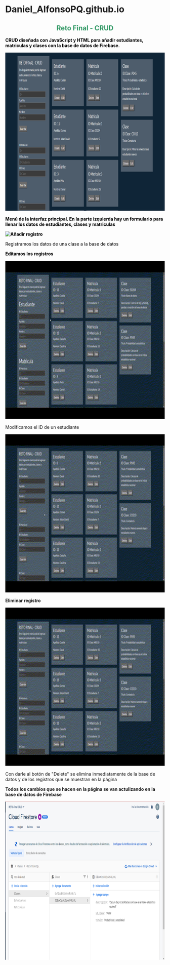 # Daniel_AlfonsoPQ.github.io

<h2 style="text-align: center;"><span style="color: #339966;"><strong>Reto Final - CRUD</strong></span></h2>
<p><span style="color: #000000;"><strong>CRUD diseñada con JavaScript y HTML para añadir estudiantes, matriculas y clases con la base de datos de Firebase. </strong></span></p>


<p><span style="color: #000000;"><strong><img src="Img/IntefazPrincipal.png" alt="Interfaz Principal" width="600" height="500" /></strong></span></p>
<p><span style="color: #000000;"><strong>Menú de la interfaz principal. En la parte izquierda hay un formulario para llenar los datos de estudiantes, clases y matriculas</strong></span></p>

<p><span style="color: #000000;"><strong><img src="Img/Añadir.gif" alt="Añadir registro" width="900" height="600" /></strong></span></p>
<p><span style="color: #000000;">Registramos los datos de una clase a la base de datos</span></p>


<p><span style="color: #000000;"><strong>Editamos los registros</strong></span></p>
<p><span style="color: #000000;"><strong><img src="Img/Editar.gif" alt="editar" width="600" height="500" /></strong></span></p>

<p>Modificamos el ID de un estudiante</p>
<p><img src="Img/Editar Estudiante.gif" alt="Estudiante modificado" width="600" height="500" /></p>


<p><strong>Eliminar registro</strong></p>
<p><strong><img src="Img/Borrar.gif" alt="Eliminación" width="600" height="500" /></strong></p>
<p>Con darle al botón de "Delete" se elimina inmediatamente de la base de datos y de los registros que se muestran en la página</p>


<p><strong>Todos los cambios que se hacen en la página se van actulizando en la base de datos de Firebase</strong></p>
<p><strong><img src="Img/Base de datos.png" alt="Base de datos" width="600" height="500" /></strong></p>

